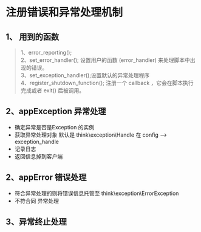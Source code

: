 #  注册错误和异常处理机制

## 1、 用到的函数
>1、error_reporting();   
>2、set_error_handler(); 设置用户的函数 (error_handler) 来处理脚本中出现的错误。  
>3、set_exception_handler();设置默认的异常处理程序  
>4、register_shutdown_function();  注册一个 callback ，它会在脚本执行完成或者 exit() 后被调用。  

## 2、appException 异常处理
- 确定异常是否是Exception 的实例
- 获取异常处理对象 默认是 think\exception\Handle  在 config  -->  exception_handle 
- 记录日志
- 返回信息掉到客户端

## 2、appError 错误处理
- 符合异常处理的则将错误信息托管至 think\exception\ErrorException
- 不符合同 异常处理

## 3、异常终止处理


 
